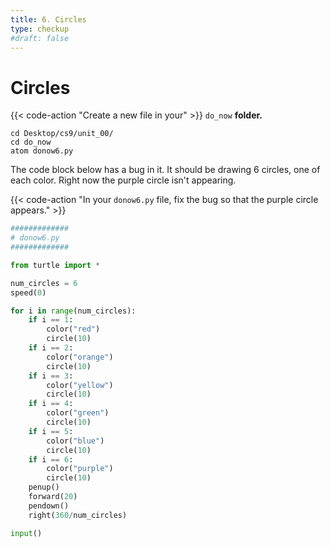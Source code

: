 ```yaml
---
title: 6. Circles
type: checkup
#draft: false
---
```


# Circles

{{< code-action "Create a new file in your" >}} `do_now` **folder.**
```shell
cd Desktop/cs9/unit_00/
cd do_now
atom donow6.py
```
 The code block below has a bug in it. It should be drawing 6 circles, one of each color. Right now the purple circle isn't appearing.

{{< code-action "In your `donow6.py` file, fix the bug so that the purple circle appears." >}}



```python
#############
# donow6.py
#############

from turtle import *

num_circles = 6
speed(0)

for i in range(num_circles):
    if i == 1:
        color("red")
        circle(10)
    if i == 2:
        color("orange")
        circle(10)
    if i == 3:
        color("yellow")
        circle(10)
    if i == 4:
        color("green")
        circle(10)
    if i == 5:
        color("blue")
        circle(10)
    if i == 6:
        color("purple")
        circle(10)
    penup()
    forward(20)
    pendown()
    right(360/num_circles)

input()


```
